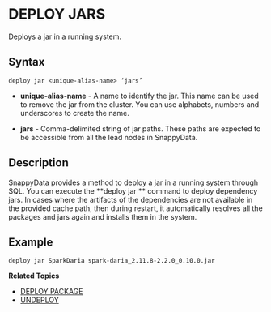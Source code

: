 # DEPLOY JARS

Deploys a jar in a running system.

## Syntax

```pre
deploy jar <unique-alias-name> ‘jars’
```
*	**unique-alias-name** - A name to identify the jar. This name can be used to remove the jar from the cluster.  You can use alphabets, numbers and underscores to create the name.

*	**jars** - Comma-delimited string of jar paths. These paths are expected to be accessible from all the lead nodes in SnappyData.

## Description

SnappyData provides a method to deploy a jar in a running system through SQL. You can execute the **deploy jar ** command to deploy dependency jars. In cases where the artifacts of the dependencies are not available in the provided cache path, then during restart, it automatically resolves all the packages and jars again and installs them in the system.

## Example 

```
deploy jar SparkDaria spark-daria_2.11.8-2.2.0_0.10.0.jar
```



**Related Topics**</br>

* [DEPLOY PACKAGE](deploy_package.md)
* [UNDEPLOY](undeploy.md)

